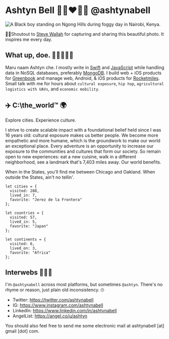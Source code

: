 # Ashtyn Bell ✊🏾❤️🙏🏾 @ashtynabell
![A Black boy standing on Ngong Hills during foggy day in Nairobi, Kenya.](https://images.unsplash.com/photo-1507705937278-6f8ca6feb33c?ixlib=rb-1.2.1&ixid=eyJhcHBfaWQiOjEyMDd9&auto=format&fit=crop&w=788&q=80)

☝🏾Shoutout to [Steve Wallah](https://unsplash.com/@stevewallah) for capturing and sharing this beautiful photo. It inspires me every day.

## What up, doe. 🤜🏾💥🤛🏾
Maru naam Ashtyn che. I mostly write in [Swift](https://github.com/topics/swift) and [JavaScript](https://github.com/topics/javascript) while handling data in NoSQL databases, preferably [MongoDB](https://github.com/topics/mongodb). I build web + iOS products for [Greenbook](https://github.com/greenbook) and manage web, Android, & iOS products for [Rocketmiles](https://github.com/rocketmiles). Small talk with me for hours about `cultural exposure`, `hip hop`, `agricultural logistics with UAVs`, and `economic mobility`.


## ✈️ C:\the_world™ 🌍
Explore cities. Experience culture.<br/>

I strive to create scalable impact with a foundational belief held since I was 16 years old: cultural exposure makes us better people. We become more empathetic and more humane, which is the groundwork to make our world an exceptional place. Every adventure is an opportunity to increase our exposure to the communities and cultures that form our society. So remain open to new experiences: eat a new cuisine, walk in a different neighborhood, see a landmark that's 7,403 miles away. Our world benefits.<br/>

When in the States, you'll find me between Chicago and Oakland. When outside the States, ain't no tellin'.

```
let cities = {
  visited: 288,
  lived_in: 7,
  favorite: "Jerez de la Frontera"
};

let countries = {
  visited: 57,
  lived_in: 5,
  favorite: "Japan"
};

let continents = {
  visited: 6,
  lived_on: 3,
  favorite: "Africa"
};
```

## Interwebs 👨🏾‍💻
I'm `@ashtynabell` across most platforms, but sometimes `@ashtyn`. There's no rhyme or reason, just plain old inconsistency. 🙄
* Twitter: https://twitter.com/ashtynabell
* IG: https://www.instagram.com/ashtynabell
* LinkedIn: https://www.linkedin.com/in/ashtynabell
* AngelList: https://angel.co/u/ashtyn

You should also feel free to send me some electronic mail at ashtynabell [at] gmail [dot] com.
